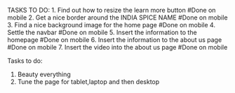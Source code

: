 TASKS TO DO:    1. Find out how to resize the learn more button 	 #Done on mobile
				2. Get a nice border around the INDIA SPICE NAME	 #Done on mobile
				3. Find a nice background image for the home page	 #Done on mobile
				4. Settle the navbar								 #Done on mobile
				5. Insert the information to the homepage            #Done on mobile
				6. Insert the information to the about us page       #Done on mobile
				7. Insert the video into the about us page			 #Done on mobile
				
				
				
				
Tasks to do:
1. Beauty everything
2. Tune the page for tablet,laptop and then desktop